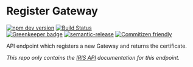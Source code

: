 # Register Gateway

[![npm dev version](https://img.shields.io/npm/v/@nrfcloud/register-gateway/dev.svg)](https://www.npmjs.com/package/@nrfcloud/register-gateway)
[![Build Status](https://travis-ci.org/nRFCloud/register-gateway.svg?branch=master)](https://travis-ci.org/nRFCloud/register-gateway)  
[![Greenkeeper badge](https://badges.greenkeeper.io/nrfcloud/register-gateway.svg)](https://greenkeeper.io/)
[![semantic-release](https://img.shields.io/badge/%20%20%F0%9F%93%A6%F0%9F%9A%80-semantic--release-e10079.svg)](https://github.com/semantic-release/semantic-release)
[![Commitizen friendly](https://img.shields.io/badge/commitizen-friendly-brightgreen.svg)](http://commitizen.github.io/cz-cli/)  

API endpoint which registers a new Gateway and returns the certificate.

*This repo only contains the [IRIS API](https://github.com/nrfcloud/api) documentation for this endpoint.*

